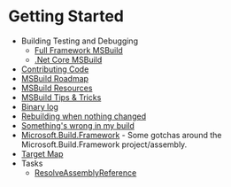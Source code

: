 # Getting Started

 * Building Testing and Debugging
   * [Full Framework MSBuild](https://github.com/Microsoft/msbuild/wiki/Building-Testing-and-Debugging-on-Full-Framework-MSBuild)
   * [.Net Core MSBuild](https://github.com/Microsoft/msbuild/wiki/Building-Testing-and-Debugging-on-.Net-Core-MSBuild)
 * [Contributing Code](Contributing-Code)
 * [MSBuild Roadmap](Roadmap)
 * [MSBuild Resources](MSBuild-Resources)
 * [MSBuild Tips & Tricks](MSBuild-Tips-&-Tricks)
 * [Binary log](Binary-Log)
 * [Rebuilding when nothing changed](Rebuilding-when-nothing-changed)
 * [Something's wrong in my build](Something's-wrong-in-my-build)
 * [Microsoft.Build.Framework](Microsoft.Build.Framework) - Some gotchas around the Microsoft.Build.Framework project/assembly.
 * [Target Map](Target-Map)
 * Tasks
   * [ResolveAssemblyReference](ResolveAssemblyReference)